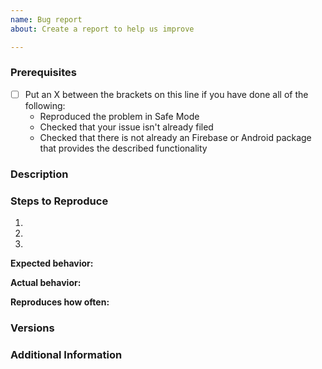 ```yaml
---
name: Bug report
about: Create a report to help us improve

---
```


<!--

Have you read our Code of Conduct? By filing an Issue, you are expected to comply with it, 
including treating everyone with respect: https://github.com/Rishit-dagli/Kotlin-Workshop/blob/master/CODE_OF_CONDDUCT.md

-->

### Prerequisites

* [ ] Put an X between the brackets on this line if you have done all of the following:
    * Reproduced the problem in Safe Mode
    * Checked that your issue isn't already filed
    * Checked that there is not already an Firebase or Android package that provides the described functionality

### Description

<!-- Description of the issue -->

### Steps to Reproduce

1. <!-- First Step -->
2. <!-- Second Step -->
3. <!-- and so on… -->

**Expected behavior:**

<!-- What you expect to happen -->

**Actual behavior:**

<!-- What actually happens -->

**Reproduces how often:**

<!-- What percentage of the time does it reproduce? -->

### Versions

<!-- You can get this information from copy and pasting the output of `gradle -v` and  from the command line. Also, please include the OS and what version of the OS you're running. -->

### Additional Information

<!-- Any additional information, configuration or data that might be necessary to reproduce the issue. -->
